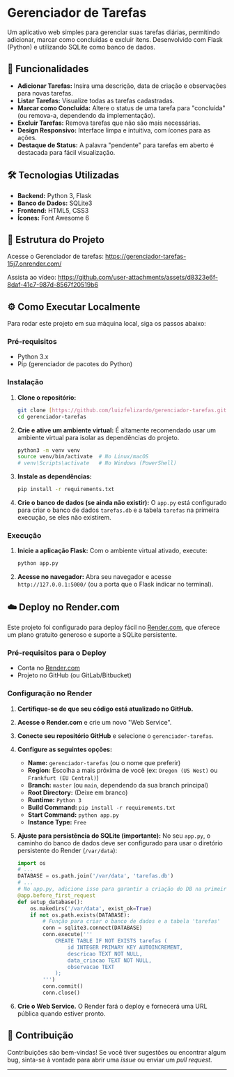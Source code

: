 # Gerenciador de Tarefas

Um aplicativo web simples para gerenciar suas tarefas diárias, permitindo adicionar, marcar como concluídas e excluir itens. Desenvolvido com Flask (Python) e utilizando SQLite como banco de dados.

## 🚀 Funcionalidades

* **Adicionar Tarefas:** Insira uma descrição, data de criação e observações para novas tarefas.
* **Listar Tarefas:** Visualize todas as tarefas cadastradas.
* **Marcar como Concluída:** Altere o status de uma tarefa para "concluída" (ou remova-a, dependendo da implementação).
* **Excluir Tarefas:** Remova tarefas que não são mais necessárias.
* **Design Responsivo:** Interface limpa e intuitiva, com ícones para as ações.
* **Destaque de Status:** A palavra "pendente" para tarefas em aberto é destacada para fácil visualização.

## 🛠️ Tecnologias Utilizadas

* **Backend:** Python 3, Flask
* **Banco de Dados:** SQLite3
* **Frontend:** HTML5, CSS3
* **Ícones:** Font Awesome 6

## 📂 Estrutura do Projeto

Acesse o Gerenciador de tarefas: https://gerenciador-tarefas-15j7.onrender.com/

Assista ao vídeo: 
https://github.com/user-attachments/assets/d8323e6f-8daf-41c7-987d-8567f20519b6


## ⚙️ Como Executar Localmente

Para rodar este projeto em sua máquina local, siga os passos abaixo:

### Pré-requisitos

* Python 3.x
* Pip (gerenciador de pacotes do Python)

### Instalação

1.  **Clone o repositório:**
    ```bash
    git clone [https://github.com/luizfelizardo/gerenciador-tarefas.git](https://github.com/luizfelizardo/gerenciador-tarefas.git)
    cd gerenciador-tarefas
    ```

2.  **Crie e ative um ambiente virtual:**
    É altamente recomendado usar um ambiente virtual para isolar as dependências do projeto.
    ```bash
    python3 -m venv venv
    source venv/bin/activate  # No Linux/macOS
    # venv\Scripts\activate   # No Windows (PowerShell)
    ```

3.  **Instale as dependências:**
    ```bash
    pip install -r requirements.txt
    ```

4.  **Crie o banco de dados (se ainda não existir):**
    O `app.py` está configurado para criar o banco de dados `tarefas.db` e a tabela `tarefas` na primeira execução, se eles não existirem.

### Execução

1.  **Inicie a aplicação Flask:**
    Com o ambiente virtual ativado, execute:
    ```bash
    python app.py
    ```
2.  **Acesse no navegador:**
    Abra seu navegador e acesse `http://127.0.0.1:5000/` (ou a porta que o Flask indicar no terminal).

## ☁️ Deploy no Render.com

Este projeto foi configurado para deploy fácil no [Render.com](https://render.com/), que oferece um plano gratuito generoso e suporte a SQLite persistente.

### Pré-requisitos para o Deploy

* Conta no [Render.com](https://render.com/)
* Projeto no GitHub (ou GitLab/Bitbucket)

### Configuração no Render

1.  **Certifique-se de que seu código está atualizado no GitHub.**

2.  **Acesse o Render.com** e crie um novo "Web Service".

3.  **Conecte seu repositório GitHub** e selecione o `gerenciador-tarefas`.

4.  **Configure as seguintes opções:**
    * **Name:** `gerenciador-tarefas` (ou o nome que preferir)
    * **Region:** Escolha a mais próxima de você (ex: `Oregon (US West)` ou `Frankfurt (EU Central)`)
    * **Branch:** `master` (ou `main`, dependendo da sua branch principal)
    * **Root Directory:** (Deixe em branco)
    * **Runtime:** `Python 3`
    * **Build Command:** `pip install -r requirements.txt`
    * **Start Command:** `python app.py`
    * **Instance Type:** `Free`

5.  **Ajuste para persistência do SQLite (importante):**
    No seu `app.py`, o caminho do banco de dados deve ser configurado para usar o diretório persistente do Render (`/var/data`):
    ```python
    import os
    # ...
    DATABASE = os.path.join('/var/data', 'tarefas.db')
    # ...
    # No app.py, adicione isso para garantir a criação do DB na primeira execução
    @app.before_first_request
    def setup_database():
        os.makedirs('/var/data', exist_ok=True)
        if not os.path.exists(DATABASE):
            # Função para criar o banco de dados e a tabela 'tarefas'
            conn = sqlite3.connect(DATABASE)
            conn.execute('''
                CREATE TABLE IF NOT EXISTS tarefas (
                    id INTEGER PRIMARY KEY AUTOINCREMENT,
                    descricao TEXT NOT NULL,
                    data_criacao TEXT NOT NULL,
                    observacao TEXT
                );
            ''')
            conn.commit()
            conn.close()
    ```

6.  **Crie o Web Service.** O Render fará o deploy e fornecerá uma URL pública quando estiver pronto.

## 🤝 Contribuição

Contribuições são bem-vindas! Se você tiver sugestões ou encontrar algum bug, sinta-se à vontade para abrir uma *issue* ou enviar um *pull request*.



---
